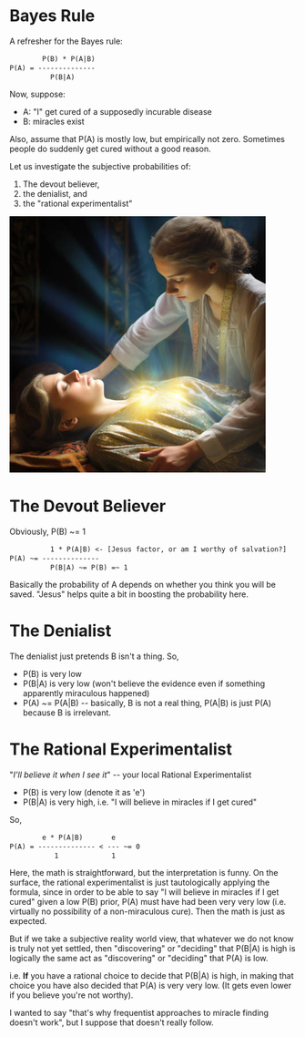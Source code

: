 # Bayes Rule

A refresher for the Bayes rule:

```
        P(B) * P(A|B)
P(A) = --------------
          P(B|A)
```

Now, suppose:

- A: "I" get cured of a supposedly incurable disease
- B: miracles exist

Also, assume that P(A) is mostly low, but empirically not zero. Sometimes people do suddenly get cured without a good reason.

Let us investigate the subjective probabilities of:

1. The devout believer,
2. the denialist, and
3. the "rational experimentalist"

![image](./images/healing-the-sick.jpg)

# The Devout Believer

Obviously, P(B) ~= 1

```
          1 * P(A|B) <- [Jesus factor, or am I worthy of salvation?]
P(A) ~= --------------
          P(B|A) ~= P(B) =~ 1
```

Basically the probability of A depends on whether you think you will be saved. "Jesus" helps quite a bit in boosting the probability here.

# The Denialist


The denialist just pretends B isn't a thing. So,

- P(B) is very low
- P(B|A) is very low (won't believe the evidence even if something apparently miraculous happened)
- P(A) ~= P(A|B) -- basically, B is not a real thing, P(A|B) is just P(A) because B is irrelevant.


# The Rational Experimentalist


"*I'll believe it when I see it*" -- your local Rational Experimentalist

- P(B) is very low (denote it as 'e')
- P(B|A) is very high, i.e. "I will believe in miracles if I get cured"

So,

```
        e * P(A|B)       e
P(A) = -------------- < --- ~= 0
           1             1
```

Here, the math is straightforward, but the interpretation is funny. On the surface, the rational experimentalist is just tautologically applying the formula, since in order to be able to say "I will believe in miracles if I get cured" given a low P(B) prior, P(A) must have had been very very low (i.e. virtually no possibility of a non-miraculous cure). Then the math is just as expected.

But if we take a subjective reality world view, that whatever we do not know is truly not yet settled, then "discovering" or "deciding" that P(B|A) is high is logically the same act as "discovering" or "deciding" that P(A) is low.

i.e. **If** you have a rational choice to decide that P(B|A) is high, in making that choice you have also decided that P(A) is very very low. (It gets even lower if you believe you're not worthy).

I wanted to say "that's why frequentist approaches to miracle finding doesn't work", but I suppose that doesn't really follow.
